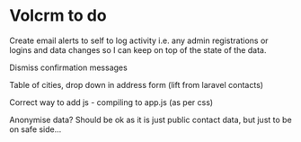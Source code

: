 # Volcrm to do

Create email alerts to self to log activity i.e. any admin registrations or logins and data changes so I can keep on top of the state of the data.

Dismiss confirmation messages

Table of cities, drop down in address form (lift from laravel contacts)

Correct way to add js - compiling to app.js (as per css)

Anonymise data? Should be ok as it is just public contact data, but just to be on safe side...